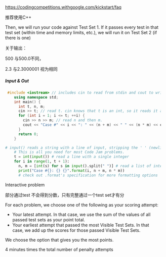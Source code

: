 <https://codingcompetitions.withgoogle.com/kickstart/faq>

推荐使用C++

Then, we will run your code against Test Set 1. If it passes every test in that test set (within time and memory limits, etc.), we will run it on Test Set 2 (if there is one)

关于输出：

500 与500.0不同，

2.3 与2.3000001 视为相同

##### Input & Out

```c++
 #include <iostream> // includes cin to read from stdin and cout to write to stdout
    using namespace std; 
    int main() {
      int t, n, m;
      cin >> t; // read t. cin knows that t is an int, so it reads it as such.
      for (int i = 1; i <= t; ++i) {
        cin >> n >> m; // read n and then m.
        cout << "Case #" << i << ": " << (n + m) << " " << (n * m) << endl;
      }
      return 0;
    }
```

```python
# input() reads a string with a line of input, stripping the ' ' (newline) at the end.
    # This is all you need for most Code Jam problems.
    t = int(input()) # read a line with a single integer
    for i in range(1, t + 1):
      n, m = [int(s) for s in input().split(" ")] # read a list of integers, 2 in this case
      print("Case #{}: {} {}".format(i, n + m, n * m))
      # check out .format's specification for more formatting options
```



Interactive problem

部分通过test 不会得到分数，只有完整通过一个test set才有分

For each problem, we choose one of the following as your scoring attempt:

- Your latest attempt. In that case, we use the sum of the values of all passed test sets as your point total.
- Your earliest attempt that passed the most Visible Test Sets. In that case, we add up the scores for those passed Visible Test Sets.

We choose the option that gives you the most points.



4 minutes times the total number of penalty attempts